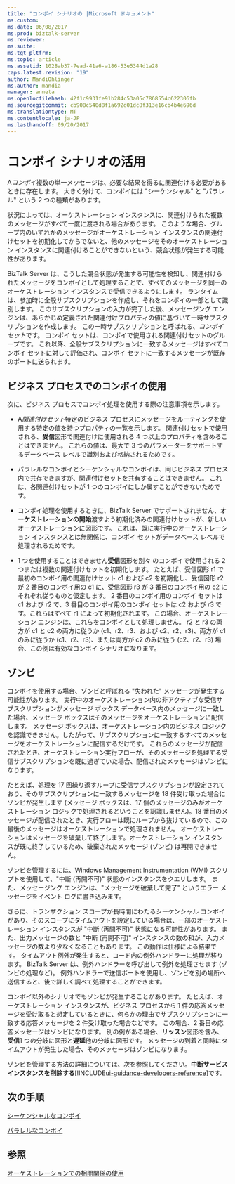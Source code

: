 ```yaml
---
title: "コンボイ シナリオの |Microsoft ドキュメント"
ms.custom: 
ms.date: 06/08/2017
ms.prod: biztalk-server
ms.reviewer: 
ms.suite: 
ms.tgt_pltfrm: 
ms.topic: article
ms.assetid: 1028ab37-7ead-41a6-a186-53e5344d1a28
caps.latest.revision: "19"
author: MandiOhlinger
ms.author: mandia
manager: anneta
ms.openlocfilehash: 42f1c9931fe91b284c53a05c7868554c622306fb
ms.sourcegitcommit: cb908c540d8f1a692d01dc8f313e16cb4b4e696d
ms.translationtype: MT
ms.contentlocale: ja-JP
ms.lasthandoff: 09/20/2017
---
```

# <a name="working-with-convoy-scenarios"></a>コンボイ シナリオの活用
A*コンボイ*複数の単一メッセージは、必要な結果を得るに関連付ける必要があるときに存在します。 大きく分けて、コンボイには "シーケンシャル" と "パラレル" という 2 つの種類があります。  
  
 状況によっては、オーケストレーション インスタンスに、関連付けられた複数のメッセージがすべて一度に渡される場合があります。 このような場合、グループ内のいずれかのメッセージがオーケストレーション インスタンスの関連付けセットを初期化してからでないと、他のメッセージをそのオーケストレーション インスタンスに関連付けることができないという、競合状態が発生する可能性があります。  
  
 BizTalk Server は、こうした競合状態が発生する可能性を検知し、関連付けられたメッセージをコンボイとして処理することで、すべてのメッセージを同一のオーケストレーション インスタンスで受信できるようにします。 ランタイムは、参加時に全般サブスクリプションを作成し、それをコンボイの一部として識別します。 このサブスクリプションの入力が完了した後、メッセージング エンジンは、あらかじめ定義された関連付けプロパティの値に基づいて一時サブスクリプションを作成します。 この一時サブスクリプションと呼ばれる、*コンボイ セット*です。 コンボイ セットは、コンボイで使用される関連付けセットのグループです。 これ以降、全般サブスクリプションに一致するメッセージはすべてコンボイ セットに対して評価され、コンボイ セットに一致するメッセージが既存のポートに送られます。  
  
## <a name="using-convoys-with-business-processes"></a>ビジネス プロセスでのコンボイの使用  
 次に、ビジネス プロセスでコンボイ処理を使用する際の注意事項を示します。  
  
-   A*関連付けセット*特定のビジネス プロセスにメッセージをルーティングを使用する特定の値を持つプロパティの一覧を示します。 関連付けセットで使用される、**受信**図形で関連付けに使用される 4 つ以上のプロパティを含めることはできません。 これらの値は、最大で 3 つのパラメーターをサポートするデータベース レベルで識別および格納されるためです。  
  
-   パラレルなコンボイとシーケンシャルなコンボイは、同じビジネス プロセス内で共存できますが、関連付けセットを共有することはできません。 これは、各関連付けセットが 1 つのコンボイにしか属すことができないためです。  
  
-   コンボイ処理を使用するときに、BizTalk Server でサポートされません、**オーケストレーションの開始**渡すよう初期化済みの関連付けセットが、新しいオーケストレーションに図形です。 これは、既に実行中のオーケストレーション インスタンスとは無関係に、コンボイ セットがデータベース レベルで処理されるためです。  
  
-   1 つを使用することはできません**受信**図形を別々 のコンボイで使用される 2 つまたは複数の関連付けセットを初期化します。 たとえば、受信図形 r1 で最初のコンボイ用の関連付けセット c1 および c2 を初期化し、受信図形 r2 が 2 番目のコンボイ用の c1 に、受信図形 r3 が 3 番目のコンボイ用の c2 にそれぞれ従うものと仮定します。 2 番目のコンボイ用のコンボイ セットは c1 および r2 で、3 番目のコンボイ用のコンボイ セットは c2 および r3 です。これらはすべて r1 によって初期化されます。 この場合、オーケストレーション エンジンは、これらをコンボイとして処理しません。 r2 と r3 の両方が c1 と c2 の両方に従うか (c1、r2、r3、および c2、r2、r3)、両方が c1 のみに従うか (c1、r2、r3)、または両方が c2 のみに従う (c2、r2、r3) 場合、この例は有効なコンボイ シナリオになります。  
  
## <a name="zombies"></a>ゾンビ  
 コンボイを使用する場合、ゾンビと呼ばれる "失われた" メッセージが発生する可能性があります。 実行中のオーケストレーション内の非アクティブな受信サブスクリプションがメッセージ ボックス データベース内のメッセージに一致した場合、メッセージ ボックスはそのメッセージをオーケストレーションに配信します。 メッセージ ボックスは、オーケストレーション内のビジネス ロジックを認識できません。したがって、サブスクリプションに一致するすべてのメッセージをオーケストレーションに配信するだけです。 これらのメッセージが配信されたとき、オーケストレーション実行フローが、そのメッセージを処理する受信サブスクリプションを既に過ぎていた場合、配信されたメッセージはゾンビになります。  
  
 たとえば、処理を 17 回繰り返すループに受信サブスクリプションが設定されており、そのサブスクリプションに一致するメッセージを 18 件受け取った場合にゾンビが発生します  (メッセージ ボックスは、17 個のメッセージのみがオーケストレーション ロジックで処理されるということを認識しません)。18 番目のメッセージが配信されたとき、実行フローは既にループから抜けているので、この最後のメッセージはオーケストレーションで処理されません。 オーケストレーションはメッセージを破棄して終了します。オーケストレーション インスタンスが既に終了しているため、破棄されたメッセージ (ゾンビ) は再開できません。  
  
 ゾンビを管理するには、Windows Management Instrumentation (WMI) スクリプトを使用して、"中断 (再開不可)" 状態のインスタンスをクエリします。 また、メッセージング エンジンは、"メッセージを破棄して完了" というエラー メッセージをイベント ログに書き込みます。  
  
 さらに、トランザクション スコープが長時間にわたるシーケンシャル コンボイがあり、そのスコープにタイムアウトを設定している場合は、一部のオーケストレーション インスタンスが "中断 (再開不可)" 状態になる可能性があります。 また、出力メッセージの数と "中断 (再開不可)" インスタンスの数の和が、入力メッセージの数より少なくなることもあります。 この動作は仕様による結果です。 タイムアウト例外が発生すると、コード内の例外ハンドラーに処理が移ります。 BizTalk Server は、例外ハンドラーを呼び出して例外を処理させます (ゾンビの処理など)。 例外ハンドラーで送信ポートを使用し、ゾンビを別の場所へ送信すると、後で詳しく調べて処理することができます。  
  
 コンボイ以外のシナリオでもゾンビが発生することがあります。 たとえば、オーケストレーション インスタンスが、ビジネス プロセスから 1 件の応答メッセージを受け取ると想定しているときに、何らかの理由でサブスクリプションに一致する応答メッセージを 2 件受け取った場合などです。 この場合、2 番目の応答メッセージはゾンビになります。 別の例がある場合、**リッスン**図形を含み、**受信**1 つの分岐に図形と**遅延**他の分岐に図形です。 メッセージの到着と同時にタイムアウトが発生した場合、そのメッセージはゾンビになります。  
  
 ゾンビを管理する方法の詳細については、次を参照してください。**中断サービス インスタンスを削除する**[!INCLUDE[ui-guidance-developers-reference](../includes/ui-guidance-developers-reference.md)]です。
  
## <a name="next-steps"></a>次の手順
 [シーケンシャルなコンボイ](../core/sequential-convoys.md)  
  
 [パラレルなコンボイ](../core/parallel-convoys.md)  
  
## <a name="see-also"></a>参照  
 [オーケストレーションでの相関関係の使用](../core/using-correlations-in-orchestrations.md)